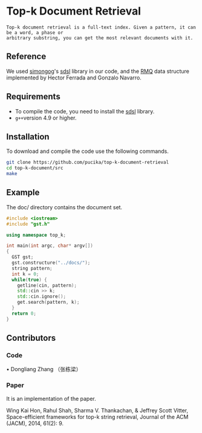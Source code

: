 # Top-k Document Retrieval

    Top-k document retrieval is a full-text index. Given a pattern, it can be a word, a phase or 
    arbitrary substring, you can get the most relevant documents with it. 

## Reference

We used [simongog](https://github.com/simongog)'s [sdsl](https://github.com/simongog/sdsl-lite) library in
our code, and the [RMQ](https://github.com/hferrada/rmq.git) data structure implemented by Hector Ferrada and
Gonzalo Navarro.

## Requirements

* To compile the code, you need to install the [sdsl](https://github.com/simongog/sdsl-lite)
  library.
* `g++`version 4.9 or higher.

## Installation

To download and compile the code use the following commands.

```Bash
git clone https://github.com/pucika/top-k-document-retrieval
cd top-k-document/src
make
```

## Example

The doc/ directory contains the document set.

```cpp
#include <iostream>
#include "gst.h"

using namespace top_k;

int main(int argc, char* argv[])
{
  GST gst;
  gst.constructure("../docs/");
  string pattern;
  int k = 0;
  while(true) {
    getline(cin, pattern);
    std::cin >> k;
    std::cin.ignore();
    get.search(pattern, k);
  }
  return 0;
}
```
## Contributors
### Code
•	Dongliang Zhang （张栋梁）
### Paper
It is an implementation of the paper.

Wing Kai Hon, Rahul Shah, Sharma V. Thankachan, & Jeffrey Scott Vitter, Space-efficient frameworks for top-k string retrieval, Journal of the ACM (JACM), 2014, 61(2): 9.
